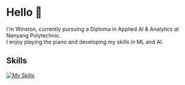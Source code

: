# Hello 👋
I'm Winston, currently pursuing a Diploma in Applied AI & Analytics at Nanyang Polytechnic.  
I enjoy playing the piano and developing my skills in ML and AI.

## Skills
[![My Skills](https://skillicons.dev/icons?i=py,sklearn,flask)](https://skillicons.dev)
